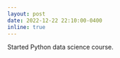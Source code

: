 ```yaml
---
layout: post
date: 2022-12-22 22:10:00-0400
inline: true
---
```


Started Python data science course.
